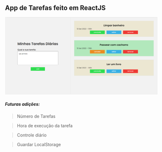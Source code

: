## App de Tarefas feito em ReactJS

![imagem do projeto tasks](https://raw.githubusercontent.com/mjrdev/apptasks/main/public/project_img.png)
##### Futuras adições:

> Número de Tarefas

> Hora de execução da tarefa

> Controle diário

> Guardar LocalStorage


